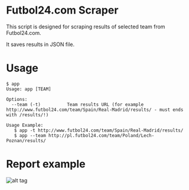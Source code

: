 # Futbol24.com Scraper
This script is designed for scraping results of selected team from Futbol24.com.

It saves results in JSON file.

# Usage
```
$ app
Usage: app [TEAM]

Options:
  --team (-t)          Team results URL (for example http://www.futbol24.com/team/Spain/Real-Madrid/results/ - must ends with /results/!)

Usage Example:
   $ app -t http://www.futbol24.com/team/Spain/Real-Madrid/results/
   $ app --team http://pl.futbol24.com/team/Poland/Lech-Poznan/results/
```

# Report example
![alt tag](https://i.imgur.com/7xoOvIH.png)
